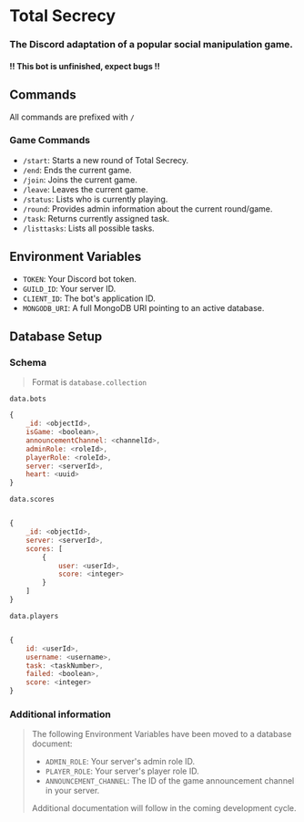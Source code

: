 # Total Secrecy
### The Discord adaptation of a popular social manipulation game.

#### !! This bot is unfinished, expect bugs !!

## Commands

All commands are prefixed with `/`

### Game Commands

- `/start`: Starts a new round of Total Secrecy.
- `/end`: Ends the current game.
- `/join`: Joins the current game.
- `/leave`: Leaves the current game.
- `/status`: Lists who is currently playing.
- `/round`: Provides admin information about the current round/game.
- `/task`: Returns currently assigned task.
- `/listtasks`: Lists all possible tasks.

## Environment Variables

- `TOKEN`: Your Discord bot token.
- `GUILD_ID`: Your server ID.
- `CLIENT_ID`: The bot's application ID.
- `MONGODB_URI`: A full MongoDB URI pointing to an active database.

## Database Setup

### Schema

> Format is `database.collection`

`data.bots`

```js
{
    _id: <objectId>,
    isGame: <boolean>,
    announcementChannel: <channelId>,
    adminRole: <roleId>,
    playerRole: <roleId>,
    server: <serverId>,
    heart: <uuid>
}
```

`data.scores`

```js

{
    _id: <objectId>,
    server: <serverId>,
    scores: [
        {
            user: <userId>,
            score: <integer>
        }
    ]
}

```

`data.players`

```js

{
    id: <userId>,
    username: <username>,
    task: <taskNumber>,
    failed: <boolean>,
    score: <integer>
}

```

### Additional information

<blockquote>

The following Environment Variables have been moved to a database document:

- `ADMIN_ROLE`: Your server's admin role ID.
- `PLAYER_ROLE`: Your server's player role ID.
- `ANNOUNCEMENT_CHANNEL`: The ID of the game announcement channel in your server.

Additional documentation will follow in the coming development cycle.

</blockquote>
